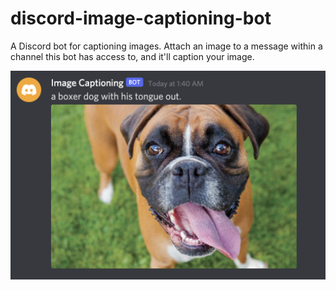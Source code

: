# discord-image-captioning-bot
A Discord bot for captioning images. Attach an image to a message within a channel this bot has access to, and it'll caption your image.

![example.png](./example.png)
